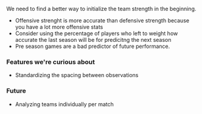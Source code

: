 
We need to find a better way to initialize the team strength in the beginning.

- Offensive strenght is more accurate than defensive strength because you have a lot more offensive stats
- Consider using the percentage of players who left to weight how accurate the last season will be for predicitng the next season
- Pre season games are a bad predictor of future performance.

### Features we're curious about

- Standardizing the spacing between observations

### Future

- Analyzing teams individually per match
